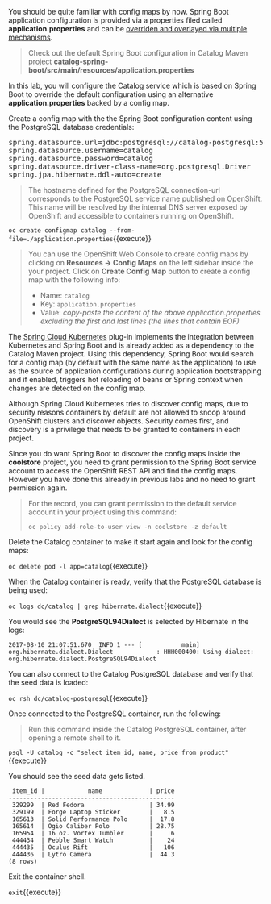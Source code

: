 You should be quite familiar with config maps by now. Spring Boot application configuration is provided 
via a properties filed called **application.properties** and can be 
[overriden and overlayed via multiple mechanisms](https://docs.spring.io/spring-boot/docs/current/reference/html/boot-features-external-config.html). 

> Check out the default Spring Boot configuration in Catalog Maven project **catalog-spring-boot/src/main/resources/application.properties**

In this lab, you will configure the Catalog service which is based on Spring Boot to override the default 
configuration using an alternative **application.properties** backed by a config map.

Create a config map with the the Spring Boot configuration content using the PostgreSQL database 
credentials:

<pre class="file" data-filename="./application.properties" data-target="replace">
spring.datasource.url=jdbc:postgresql://catalog-postgresql:5432/catalog
spring.datasource.username=catalog
spring.datasource.password=catalog
spring.datasource.driver-class-name=org.postgresql.Driver
spring.jpa.hibernate.ddl-auto=create
</pre>

> The hostname defined for the PostgreSQL connection-url corresponds to the PostgreSQL 
service name published on OpenShift. This name will be resolved by the internal DNS server 
exposed by OpenShift and accessible to containers running on OpenShift.

`oc create configmap catalog --from-file=./application.properties`{{execute}}

> You can use the OpenShift Web Console to create config maps by clicking on **Resources &rarr; Config Maps** 
> on the left sidebar inside the your project. Click on **Create Config Map** button to create a config map 
> with the following info:
> 
> * Name: `catalog`
> * Key: `application.properties`
> * Value: *copy-paste the content of the above application.properties excluding the first and last lines (the lines that contain EOF)*

The [Spring Cloud Kubernetes](https://github.com/spring-cloud-incubator/spring-cloud-kubernetes) plug-in implements 
the integration between Kubernetes and Spring Boot and is already added as a dependency to the Catalog Maven 
project. Using this dependency, Spring Boot would search for a config map (by default with the same name as 
the application) to use as the source of application configurations during application bootstrapping and 
if enabled, triggers hot reloading of beans or Spring context when changes are detected on the config map.

Although Spring Cloud Kubernetes tries to discover config maps, due to security reasons containers 
by default are not allowed to snoop around OpenShift clusters and discover objects. Security comes first, 
and discovery is a privilege that needs to be granted to containers in each project. 

Since you do want Spring Boot to discover the config maps inside the **coolstore** project, you 
need to grant permission to the Spring Boot service account to access the OpenShift REST API and find the 
config maps. However you have done this already in previous labs and no need to grant permission again. 

> For the record, you can grant permission to the default service account in your project using this 
command: 
> 
>     oc policy add-role-to-user view -n coolstore -z default

Delete the Catalog container to make it start again and look for the config maps:

`oc delete pod -l app=catalog`{{execute}}

When the Catalog container is ready, verify that the PostgreSQL database is being used:

`oc logs dc/catalog | grep hibernate.dialect`{{execute}}

You would see the **PostgreSQL94Dialect** is selected by Hibernate in the logs:

```
2017-08-10 21:07:51.670  INFO 1 --- [           main] org.hibernate.dialect.Dialect            : HHH000400: Using dialect: org.hibernate.dialect.PostgreSQL94Dialect
```

You can also connect to the Catalog PostgreSQL database and verify that the seed data is loaded:

`oc rsh dc/catalog-postgresql`{{execute}}

Once connected to the PostgreSQL container, run the following:

> Run this command inside the Catalog PostgreSQL container, after opening a remote shell to it.

`psql -U catalog -c "select item_id, name, price from product"`{{execute}}

You should see the seed data gets listed.

```
 item_id |            name             | price
----------------------------------------------
 329299  | Red Fedora                  | 34.99
 329199  | Forge Laptop Sticker        |   8.5
 165613  | Solid Performance Polo      |  17.8
 165614  | Ogio Caliber Polo           | 28.75
 165954  | 16 oz. Vortex Tumbler       |     6
 444434  | Pebble Smart Watch          |    24
 444435  | Oculus Rift                 |   106
 444436  | Lytro Camera                |  44.3
(8 rows)
```

Exit the container shell.

`exit`{{execute}}
